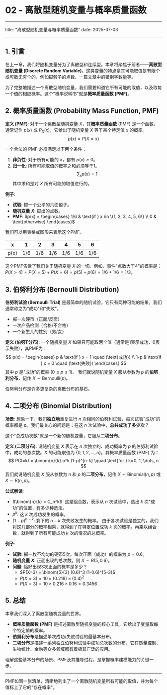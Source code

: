 # 02 - 离散型随机变量与概率质量函数

---

title: "离散型随机变量与概率质量函数"
date: 2025-07-03

---

## 1. 引言

在上一章，我们将随机变量分为了离散型和连续型。本章将聚焦于前者——**离散型随机变量 (Discrete Random Variable)**。这类变量的特点是其可能取值是有限个或可数无穷个的，例如掷骰子的点数、一篇文章中的错别字数量等。

为了完整地描述一个离散型随机变量，我们需要知道它所有可能的取值，以及取每一个值的相应概率。这个"概率说明书"就是**概率质量函数 (PMF)**。

## 2. 概率质量函数 (Probability Mass Function, PMF)

**定义 (PMF)**:
对于一个离散型随机变量 $X$，其**概率质量函数** (PMF) 是一个函数，通常记作 $p(x)$ 或 $P_X(x)$，它给出了随机变量 $X$ 等于某个特定值 $x$ 的概率。
$$ p(x) = P(X=x) $$

一个合法的 PMF 必须满足以下两个条件：
1.  **非负性**: 对于所有可能的 $x$，都有 $p(x) \ge 0$。
2.  **归一化**: 所有可能取值的概率之和必须等于1。
    $$ \sum_{x} p(x) = 1 $$
    其中求和是对 $X$ 所有可能的取值进行的。

**例子**:
- **试验**: 掷一个公平的六面骰子。
- **随机变量 $X$**: 掷出的点数。
- **PMF**:
  $p(x) = \begin{cases} 1/6 & \text{if } x \in \{1, 2, 3, 4, 5, 6\} \\ 0 & \text{otherwise} \end{cases}$

我们可以用表格或图形来表示这个PMF。

| x    | 1     | 2     | 3     | 4     | 5     | 6     |
| ---- | ----- | ----- | ----- | ----- | ----- | ----- |
| p(x) | 1/6   | 1/6   | 1/6   | 1/6   | 1/6   | 1/6   |

这个PMF告诉了我们关于随机变量 $X$ 的一切。例如，事件"点数大于4"的概率是：
$P(X > 4) = P(X=5) + P(X=6) = p(5) + p(6) = 1/6 + 1/6 = 1/3$。

## 3. 伯努利分布 (Bernoulli Distribution)

**伯努利试验 (Bernoulli Trial)** 是最简单的随机试验，它只有两种可能的结果，我们通常称之为"成功"和"失败"。
-   掷一次硬币（正面/反面）
-   一次产品检测（合格/不合格）
-   一个新生儿的性别（男/女）

**定义 (伯努T分布)**:
一个随机变量 $X$ 如果只可能取两个值（通常是1表示成功，0表示失败），其PMF为：
$$ p(x) = \begin{cases} p & \text{if } x = 1 \quad (\text{成功}) \\ 1-p & \text{if } x = 0 \quad (\text{失败}) \end{cases} $$
其中 $p$ 是"成功"的概率 ($0 \le p \le 1$)。
我们就说随机变量 $X$ 服从参数为 $p$ 的**伯努利分布**，记作 $X \sim \text{Bernoulli}(p)$。

伯努利分布是许多更复杂的离散分布的基石。

## 4. 二项分布 (Binomial Distribution)

**场景**:
想象一下，我们**独立地**重复进行 $n$ 次相同的伯努利试验，每次试验"成功"的概率都是 $p$。我们最关心的问题是：在这 $n$ 次试验中，**总共成功了多少次**？

这个"总成功次数"就是一个新的随机变量，它服从**二项分布**。

**定义 (二项分布)**:
设随机变量 $X$ 表示在 $n$ 次独立的、成功概率为 $p$ 的伯努利试验中，成功的总次数。$X$ 的可能取值为 $\{0, 1, 2, \dots, n\}$。其概率质量函数 (PMF) 为：
$$ P(X=k) = \binom{n}{k} p^k (1-p)^{n-k} \quad \text{for } k=0, 1, \dots, n $$
我们就说随机变量 $X$ 服从参数为 $n$ 和 $p$ 的**二项分布**，记作 $X \sim \text{Binomial}(n, p)$ 或 $X \sim B(n, p)$。

**公式解读**:
-   $\binom{n}{k} = C_n^k$: 这是组合数，表示从 $n$ 次试验中，选出 $k$ 次"成功"的位置，有多少种选法。
-   $p^k$: 这 $k$ 次成功发生的概率。
-   $(1-p)^{n-k}$: 剩下的 $n-k$ 次失败发生的概率。
由于各次试验是独立的，我们将这几部分的概率相乘，就得到了在特定位置成功 $k$ 次的概率。再乘以组合数，就得到了所有可能成功 $k$ 次的情况的总概率。

**例子**:
- **试验**: 掷一枚不均匀的硬币5次，每次正面（成功）的概率为 $p=0.6$。
- **随机变量 $X$**: 正面出现的总次数。则 $X \sim B(5, 0.6)$。
- **问题**: 恰好出现3次正面的概率是多少？
  -   $P(X=3) = \binom{5}{3} (0.6)^3 (1-0.6)^{5-3}$
  -   $P(X=3) = 10 \times (0.216) \times (0.4)^2$
  -   $P(X=3) = 10 \times 0.216 \times 0.16 = 0.3456$

## 5. 总结

本章我们深入了离散型随机变量的世界。

-   **概率质量函数 (PMF)** 是描述离散型随机变量的核心工具，它给出了变量取每个特定值的概率。
-   **伯努利分布**是描述单次成功/失败试验的最基本分布。
-   **二项分布**是描述一系列独立伯努利试验中成功总次数的分布，它在质量控制、生物统计、金融等众多领域都有着极其广泛的应用。

理解这些基本分布的场景、PMF及其推导过程，是掌握概率建模能力的关键一步。

---
PMF如同一张清单，清晰地列出了一个离散随机变量所有可能的取值，并为每个值标上了它的"存在概率"。 